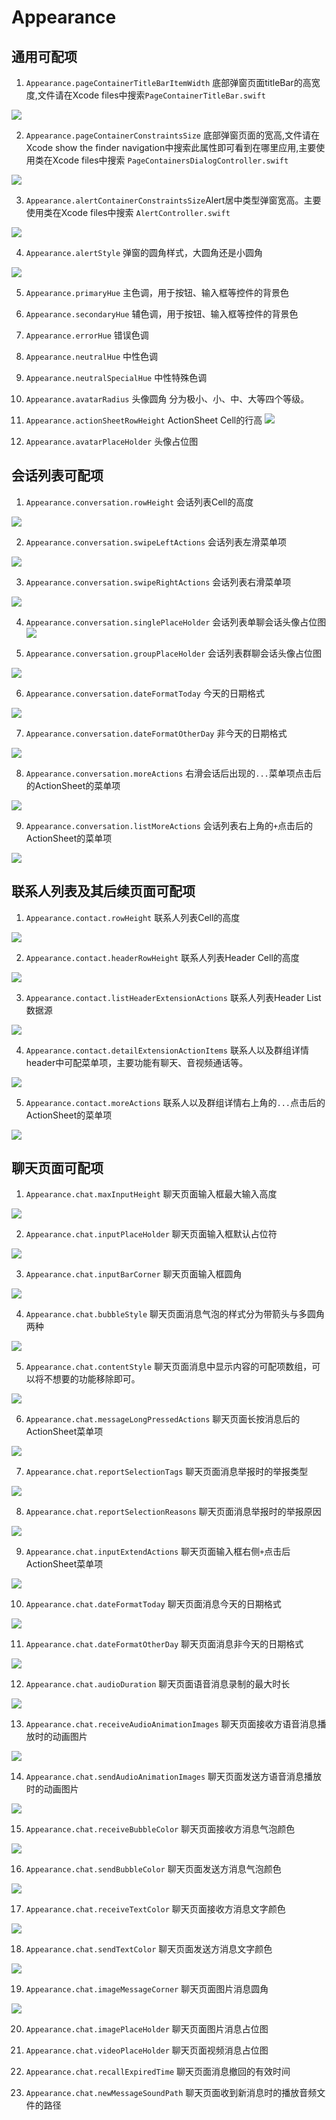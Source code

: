 
# Appearance

## 通用可配项

1. `Appearance.pageContainerTitleBarItemWidth` 底部弹窗页面titleBar的高宽度,文件请在Xcode files中搜索`PageContainerTitleBar.swift`

![](./IndicatorImages/Appearance_pageContainerTitleBarItemWidth.png)

2. `Appearance.pageContainerConstraintsSize` 底部弹窗页面的宽高,文件请在Xcode show the finder navigation中搜索此属性即可看到在哪里应用,主要使用类在Xcode files中搜索 `PageContainersDialogController.swift`

![](./IndicatorImages/Appearance_pageContainerConstraintsSize.png)

3. `Appearance.alertContainerConstraintsSize`Alert居中类型弹窗宽高。主要使用类在Xcode files中搜索 `AlertController.swift`

![](./IndicatorImages/Appearance_alertContainerConstraintsSize.png)

4. `Appearance.alertStyle` 弹窗的圆角样式，大圆角还是小圆角

![](./IndicatorImages/Appearance_alertContainerConstraintsSize.png)

5. `Appearance.primaryHue` 主色调，用于按钮、输入框等控件的背景色

6. `Appearance.secondaryHue` 辅色调，用于按钮、输入框等控件的背景色

7. `Appearance.errorHue` 错误色调

8. `Appearance.neutralHue` 中性色调

9. `Appearance.neutralSpecialHue` 中性特殊色调

10. `Appearance.avatarRadius` 头像圆角 分为极小、小、中、大等四个等级。

11. `Appearance.actionSheetRowHeight` ActionSheet Cell的行高
![](./IndicatorImages/Appearance_actionSheetRowHeight.png)

12. `Appearance.avatarPlaceHolder` 头像占位图

## 会话列表可配项

1. `Appearance.conversation.rowHeight` 会话列表Cell的高度

![](./IndicatorImages/Appearance_conversation_rowHeight.png)

2. `Appearance.conversation.swipeLeftActions` 会话列表左滑菜单项

![](./IndicatorImages/Appearance_conversation_swipeLeftActions.png)

3. `Appearance.conversation.swipeRightActions` 会话列表右滑菜单项

![](./IndicatorImages/Appearance_conversation_swipeRightActions.png)

4. `Appearance.conversation.singlePlaceHolder` 会话列表单聊会话头像占位图
![](./IndicatorImages/Appearance_conversation_placeHolder.png)

5. `Appearance.conversation.groupPlaceHolder` 会话列表群聊会话头像占位图

![](./IndicatorImages/Appearance_conversation_placeHolder.png)

6. `Appearance.conversation.dateFormatToday` 今天的日期格式

![](./IndicatorImages/Appearance_conversation_dateFormat.png)

7. `Appearance.conversation.dateFormatOtherDay` 非今天的日期格式

![](./IndicatorImages/Appearance_conversation_dateFormat.png)

8. `Appearance.conversation.moreActions` 右滑会话后出现的`...`菜单项点击后的ActionSheet的菜单项

![](./IndicatorImages/Appearance_conversation_swipe_right_more.png)

9. `Appearance.conversation.listMoreActions` 会话列表右上角的`+`点击后的ActionSheet的菜单项

![](./IndicatorImages/Appearance_conversation_list_more.png)

## 联系人列表及其后续页面可配项

1. `Appearance.contact.rowHeight` 联系人列表Cell的高度

![](./IndicatorImages/Appearance_contact_rowHeight.png)

2. `Appearance.contact.headerRowHeight` 联系人列表Header Cell的高度

![](./IndicatorImages/Appearance_contact_headerRowHeight.png)

3. `Appearance.contact.listHeaderExtensionActions` 联系人列表Header List数据源

![](./IndicatorImages/Appearance_contact_listHeaderExtensionActions.png)

4. `Appearance.contact.detailExtensionActionItems` 联系人以及群组详情header中可配菜单项，主要功能有聊天、音视频通话等。

![](./IndicatorImages/Appearance_contact_detailExtensionActionItems.png)

5. `Appearance.contact.moreActions` 联系人以及群组详情右上角的`...`点击后的ActionSheet的菜单项

![](./IndicatorImages/Appearance_contact_moreActions.png)


## 聊天页面可配项

1. `Appearance.chat.maxInputHeight` 聊天页面输入框最大输入高度

![](./IndicatorImages/Appearance_chat_input.png)

2. `Appearance.chat.inputPlaceHolder` 聊天页面输入框默认占位符

![](./IndicatorImages/Appearance_chat_input.png)

3. `Appearance.chat.inputBarCorner` 聊天页面输入框圆角

![](./IndicatorImages/Appearance_chat_input.png)

4. `Appearance.chat.bubbleStyle` 聊天页面消息气泡的样式分为带箭头与多圆角两种

![](./IndicatorImages/Appearance_chat_bubbleStyle.png)

5. `Appearance.chat.contentStyle` 聊天页面消息中显示内容的可配项数组，可以将不想要的功能移除即可。

![](./IndicatorImages/Appearance_chat_contentStyle.png)

6. `Appearance.chat.messageLongPressedActions` 聊天页面长按消息后的ActionSheet菜单项

![](./IndicatorImages/Appearance_chat_messageLongPressedActions.png)

7. `Appearance.chat.reportSelectionTags` 聊天页面消息举报时的举报类型

![](./IndicatorImages/Appearance_chat_report.png)

8. `Appearance.chat.reportSelectionReasons` 聊天页面消息举报时的举报原因

![](./IndicatorImages/Appearance_chat_report.png)

9. `Appearance.chat.inputExtendActions` 聊天页面输入框右侧`+`点击后ActionSheet菜单项

![](./IndicatorImages/Appearance_chat_input.png)

10. `Appearance.chat.dateFormatToday` 聊天页面消息今天的日期格式

![](./IndicatorImages/Appearance_chat_dateFormat.png)

11. `Appearance.chat.dateFormatOtherDay` 聊天页面消息非今天的日期格式

![](./IndicatorImages/Appearance_chat_dateFormat.png)

12. `Appearance.chat.audioDuration` 聊天页面语音消息录制的最大时长

![](./IndicatorImages/Appearance_chat_audioDuration.png)

13. `Appearance.chat.receiveAudioAnimationImages` 聊天页面接收方语音消息播放时的动画图片

![](./IndicatorImages/Appearance_chat_receiveAudioAnimationImages.png)

14. `Appearance.chat.sendAudioAnimationImages` 聊天页面发送方语音消息播放时的动画图片

![](./IndicatorImages/Appearance_chat_receiveAudioAnimationImages.png)

15. `Appearance.chat.receiveBubbleColor` 聊天页面接收方消息气泡颜色

![](./IndicatorImages/Appearance_chat_bubbleColor.png)

16. `Appearance.chat.sendBubbleColor` 聊天页面发送方消息气泡颜色

![](./IndicatorImages/Appearance_chat_bubbleColor.png)

17. `Appearance.chat.receiveTextColor` 聊天页面接收方消息文字颜色

![](./IndicatorImages/Appearance_chat_textColor.png)

18. `Appearance.chat.sendTextColor` 聊天页面发送方消息文字颜色

![](./IndicatorImages/Appearance_chat_textColor.png)

19. `Appearance.chat.imageMessageCorner` 聊天页面图片消息圆角

![](./IndicatorImages/Appearance_chat_imageMessageCorner.png)

20. `Appearance.chat.imagePlaceHolder` 聊天页面图片消息占位图

21. `Appearance.chat.videoPlaceHolder` 聊天页面视频消息占位图

22. `Appearance.chat.recallExpiredTime` 聊天页面消息撤回的有效时间

23. `Appearance.chat.newMessageSoundPath` 聊天页面收到新消息时的播放音频文件的路径


























